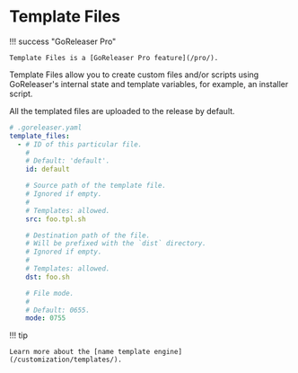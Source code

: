 # Template Files

!!! success "GoReleaser Pro"

    Template Files is a [GoReleaser Pro feature](/pro/).

Template Files allow you to create custom files and/or scripts using
GoReleaser's internal state and template variables, for example, an installer
script.

All the templated files are uploaded to the release by default.

```yaml
# .goreleaser.yaml
template_files:
  - # ID of this particular file.
    #
    # Default: 'default'.
    id: default

    # Source path of the template file.
    # Ignored if empty.
    #
    # Templates: allowed.
    src: foo.tpl.sh

    # Destination path of the file.
    # Will be prefixed with the `dist` directory.
    # Ignored if empty.
    #
    # Templates: allowed.
    dst: foo.sh

    # File mode.
    #
    # Default: 0655.
    mode: 0755
```

!!! tip

    Learn more about the [name template engine](/customization/templates/).
